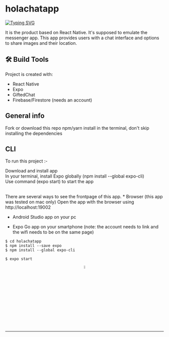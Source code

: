 # holachatapp

[![Typing SVG](https://readme-typing-svg.herokuapp.com?color=%23D546AB&lines=hello!;welcome+to+my+github+repo;holachat+app)](https://git.io/typing-svg)

It is the product based on React Native. It's supposed to emulate the messenger app.
This app provides users with a chat interface and options to share images and their location.

## 🛠️ Build Tools

Project is created with:
* React Native
* Expo
* GiftedChat
* Firebase/Firestore (needs an account)

## General info

Fork or download this repo
npm/yarn install in the terminal, don't skip installing the dependencies 

## CLI 
To run this project :- 

Download and install app
<br>
In your terminal, install Expo globally (npm install --global expo-cli)
<br>
Use command (expo start) to start the app

<br>
There are several ways to see the frontpage of this app.
* Browser (this app was tested on mac only)
Open the app with the browser using http://localhost:19002 

* Android Studio app on your pc

* Expo Go app on your smartphone (note: the account needs to link and the wifi needs to be on the same page)

```
$ cd holachatapp
$ npm install --save expo
$ npm install --global expo-cli
```
```
$ expo start
```

<p align="center" >
 <img src="https://media.giphy.com/media/Fh2hGAt0zUzwKEFRoW/giphy.gif"  width="5%" border-radius="50%"> 
</p>

<hr>
